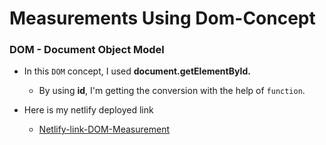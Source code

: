# Measurements Using Dom-Concept

### DOM - Document Object Model
   + In this `DOM` concept, I used **document.getElementById.**
     + By using **id**, I'm getting the conversion with the help of `function`.
  
  + Here is my netlify deployed link  
     
     +  [Netlify-link-DOM-Measurement](https://measurement-dom-concept.netlify.app)
  